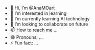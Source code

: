 - 👋 Hi, I’m @AnaMOart
- 👀 I’m interested in learning
- 🌱 I’m currently learning AI technology
- 💞️ I’m looking to collaborate on future
- 📫 How to reach me ...
- 😄 Pronouns: ...
- ⚡ Fun fact: ...

<!---
AnaMOart/AnaMOart is a ✨ special ✨ repository because its `README.md` (this file) appears on your GitHub profile.
You can click the Preview link to take a look at your changes.
--->
